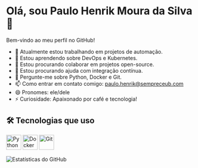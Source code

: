 # Olá, sou Paulo Henrik Moura da Silva 👋

Bem-vindo ao meu perfil no GitHub!

- 🔭 Atualmente estou trabalhando em projetos de automação.
- 🌱 Estou aprendendo sobre DevOps e Kubernetes.
- 👯 Estou procurando colaborar em projetos open-source.
- 🤔 Estou procurando ajuda com integração contínua.
- 💬 Pergunte-me sobre Python, Docker e Git.
- 📫 Como entrar em contato comigo: paulo.henrik@sempreceub.com
- 😄 Pronomes: ele/dele
- ⚡ Curiosidade: Apaixonado por café e tecnologia!
## 🛠️ Tecnologias que uso

<div>
  <img src="https://cdn.jsdelivr.net/gh/devicons/devicon/icons/python/python-original.svg" title="Python" alt="Python" width="40" height="40"/>
  <img src="https://cdn.jsdelivr.net/gh/devicons/devicon/icons/docker/docker-original.svg" title="Docker" alt="Docker" width="40" height="40"/>
  <img src="https://cdn.jsdelivr.net/gh/devicons/devicon/icons/git/git-original.svg" title="Git" alt="Git" width="40" height="40"/>
</div>



![Estatísticas do GitHub](https://github-readme-stats.vercel.app/api?username=johndoe&show_icons=true&theme=radical)

